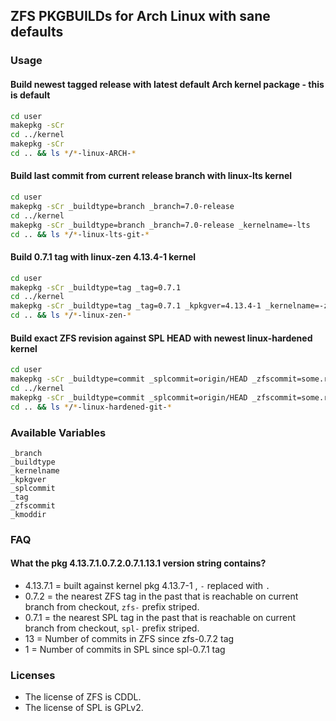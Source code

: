 ## ZFS PKGBUILDs for  Arch Linux with sane defaults
### Usage
#### Build newest tagged release with latest default Arch kernel package - this is default
```sh
cd user
makepkg -sCr
cd ../kernel
makepkg -sCr
cd .. && ls */*-linux-ARCH-*
```
#### Build last commit from current release branch with linux-lts kernel
```sh
cd user
makepkg -sCr _buildtype=branch _branch=7.0-release
cd ../kernel
makepkg -sCr _buildtype=branch _branch=7.0-release _kernelname=-lts
cd .. && ls */*-linux-lts-git-*
```
#### Build 0.7.1 tag with linux-zen 4.13.4-1 kernel
```sh
cd user
makepkg -sCr _buildtype=tag _tag=0.7.1
cd ../kernel
makepkg -sCr _buildtype=tag _tag=0.7.1 _kpkgver=4.13.4-1 _kernelname=-zen
cd .. && ls */*-linux-zen-*
```
#### Build exact ZFS revision against SPL HEAD  with newest linux-hardened kernel
```sh
cd user
makepkg -sCr _buildtype=commit _splcommit=origin/HEAD _zfscommit=some.rev.id.
cd ../kernel
makepkg -sCr _buildtype=commit _splcommit=origin/HEAD _zfscommit=some.rev.id. _kernelname=-hardened
cd .. && ls */*-linux-hardened-git-*
```

### Available Variables
```
_branch
_buildtype
_kernelname
_kpkgver
_splcommit
_tag
_zfscommit
_kmoddir
```

### FAQ
#### What the pkg 4.13.7.1.0.7.2.0.7.1.13.1 version string contains?
* 4.13.7.1 = built against kernel pkg 4.13.7-1 , `-` replaced with `.`
* 0.7.2 = the nearest ZFS tag in the past that is reachable on current branch from checkout, `zfs-` prefix striped.
* 0.7.1 = the nearest SPL tag in the past that is reachable on current branch from checkout, `spl-` prefix striped.
* 13 = Number of commits in ZFS since zfs-0.7.2 tag
* 1 = Number of commits in SPL since spl-0.7.1 tag

### Licenses
* The license of ZFS is CDDL.
* The license of SPL is GPLv2.
